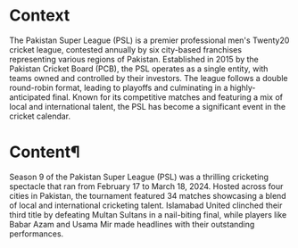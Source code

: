 # Context
The Pakistan Super League (PSL) is a premier professional men's Twenty20 cricket league, contested annually by six city-based franchises representing various regions of Pakistan. Established in 2015 by the Pakistan Cricket Board (PCB), the PSL operates as a single entity, with teams owned and controlled by their investors. The league follows a double round-robin format, leading to playoffs and culminating in a highly-anticipated final. Known for its competitive matches and featuring a mix of local and international talent, the PSL has become a significant event in the cricket calendar.

# Content¶
Season 9 of the Pakistan Super League (PSL) was a thrilling cricketing spectacle that ran from February 17 to March 18, 2024. Hosted across four cities in Pakistan, the tournament featured 34 matches showcasing a blend of local and international cricketing talent. Islamabad United clinched their third title by defeating Multan Sultans in a nail-biting final, while players like Babar Azam and Usama Mir made headlines with their outstanding performances.


